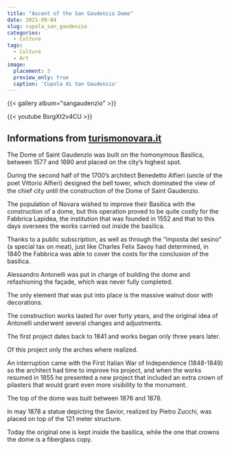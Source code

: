 ```yaml
---
title: "Ascent of the San Gaudenzio Dome"
date: 2021-09-04
slug: cupola_san_gaudenzio
categories:
  - Culture
tags:
  - Culture
  - Art
image:
  placement: 3
  preview_only: true 
  caption: 'Cupola di San Gaudenzio'
---
```



{{< gallery album="sangaudenzio" >}}

{{< youtube BsrgXt2v4CU >}}

## Informations from [turismonovara.it](https://www.turismonovara.it/en/ArtandHistoryDetail?Id=140)

The Dome of Saint Gaudenzio was built on the homonymous Basilica, between 1577 and 1690 and placed on the city’s highest spot. 

During the second half of the 1700’s architect Benedetto Alfieri (uncle of the poet Vittorio Alﬁeri) designed the bell tower, which dominated the view of the chief city until the construction of the Dome of Saint Gaudenzio.

The population of Novara wished to improve their Basilica with the construction of a dome, but this operation proved to be quite costly for the Fabbrica Lapidea, the institution that was founded in 1552 and that to this days oversees the works carried out inside the basilica. 

Thanks to a public subscription, as well as through the “imposta del sesino” (a special tax on meat), just like Charles Felix Savoy had determined, in 1840 the Fabbrica was able to cover the costs for the conclusion of the basilica. 

Alessandro Antonelli was put in charge of building the dome and refashioning the façade, which was never fully completed. 

The only element that was put into place is the massive walnut door with decorations. 

The construction works lasted for over forty years, and the original idea of Antonelli underwent several changes and adjustments. 

The first project dates back to 1841 and works began only three years later. 

Of this project only the arches where realized. 

An interruption came with the First Italian War of Independence (1848-1849) so the architect had time to improve his project, and when the works resumed in 1855 he presented a new project that included an extra crown of pilasters that would grant even more visibility to the monument. 

The top of the dome was built between 1876 and 1878. 

In may 1878 a statue depicting the Savior, realized by Pietro Zucchi, was placed on top of the 121 meter structure. 

Today the original one is kept inside the basilica, while the one that crowns the dome is a fiberglass copy.
